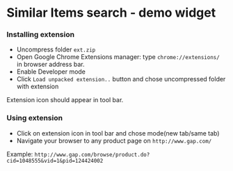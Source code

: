 # Similar Items search - demo widget

### Installing extension
- Uncompress folder `ext.zip`
- Open Google Chrome Extensions manager: type `chrome://extensions/` in browser address bar.
- Enable Developer mode
- Click `Load unpacked extension..` button and chose uncompressed folder with extension

Extension icon should appear in tool bar.

### Using extension
- Click on extension icon in tool bar and chose mode(new tab/same tab)
- Navigate your browser to any product page on `http://www.gap.com/`

Example: `http://www.gap.com/browse/product.do?cid=1048555&vid=1&pid=124424002`
